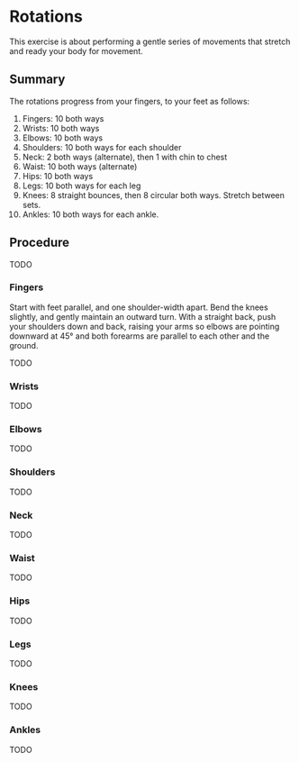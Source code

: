 # Rotations

This exercise is about performing a gentle series of movements that stretch and
ready your body for movement.

## Summary

The rotations progress from your fingers, to your feet as follows:

1. Fingers: 10 both ways
2. Wrists: 10 both ways
3. Elbows: 10 both ways
4. Shoulders: 10 both ways for each shoulder
5. Neck: 2 both ways (alternate), then 1 with chin to chest
6. Waist: 10 both ways (alternate)
7. Hips: 10 both ways
8. Legs: 10 both ways for each leg
9. Knees: 8 straight bounces, then 8 circular both ways. Stretch between sets.
10. Ankles: 10 both ways for each ankle.

## Procedure

TODO

### Fingers

Start with feet parallel, and one shoulder-width apart. Bend the knees slightly,
and gently maintain an outward turn. With a straight back, push your shoulders
down and back, raising your arms so elbows are pointing downward at 45&deg; and
both forearms are parallel to each other and the ground.

TODO

### Wrists

TODO

### Elbows

TODO

### Shoulders

TODO

### Neck

TODO

### Waist

TODO

### Hips

TODO

### Legs

TODO

### Knees

TODO

### Ankles

TODO
